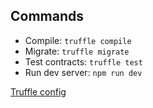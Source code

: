 ## Commands

 - Compile:        `truffle compile`
 - Migrate:        `truffle migrate`
 - Test contracts: `truffle test`
 - Run dev server: `npm run dev`

[Truffle config](https://www.trufflesuite.com/docs/truffle/reference/configuration)